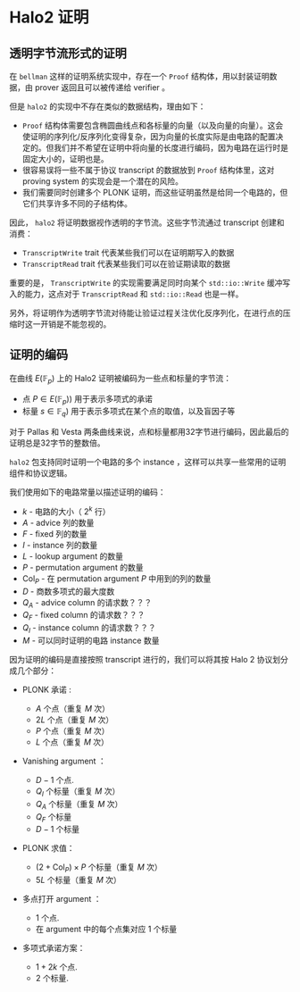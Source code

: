 # Halo2 证明

## 透明字节流形式的证明

在 `bellman` 这样的证明系统实现中，存在一个 `Proof` 结构体，用以封装证明数据，由 prover 返回且可以被传递给 verifier 。

但是 `halo2` 的实现中不存在类似的数据结构，理由如下：

- `Proof` 结构体需要包含椭圆曲线点和各标量的向量（以及向量的向量）。这会使证明的序列化/反序列化变得复杂，因为向量的长度实际是由电路的配置决定的。但我们并不希望在证明中将向量的长度进行编码，因为电路在运行时是固定大小的，证明也是。
- 很容易误将一些不属于协议 transcript 的数据放到 `Proof` 结构体里，这对 proving system 的实现会是一个潜在的风险。
- 我们需要同时创建多个 PLONK 证明，而这些证明虽然是给同一个电路的，但它们共享许多不同的子结构体。

因此， `halo2` 将证明数据视作透明的字节流。这些字节流通过 transcript 创建和消费：

- `TranscriptWrite` trait 代表某些我们可以在证明期写入的数据
- `TranscriptRead` trait 代表某些我们可以在验证期读取的数据

重要的是， `TranscriptWrite` 的实现需要满足同时向某个 `std::io::Write` 缓冲写入的能力，这点对于 `TranscriptRead` 和 `std::io::Read` 也是一样。

另外，将证明作为透明字节流对待能让验证过程关注优化反序列化，在进行点的压缩时这一开销是不能忽视的。

## 证明的编码

在曲线 $E(\mathbb{F}_p)$ 上的 Halo2 证明被编码为一些点和标量的字节流：

- 点 $P \in E(\mathbb{F}_p)$) 用于表示多项式的承诺
- 标量 $s \in \mathbb{F}_q$) 用于表示多项式在某个点的取值，以及盲因子等

对于 Pallas 和 Vesta 两条曲线来说，点和标量都用32字节进行编码，因此最后的证明总是32字节的整数倍。

`halo2` 包支持同时证明一个电路的多个 instance ，这样可以共享一些常用的证明组件和协议逻辑。

我们使用如下的电路常量以描述证明的编码：

- $k$ - 电路的大小（ $2^k$ 行）
- $A$ - advice 列的数量
- $F$ - fixed 列的数量
- $I$ - instance 列的数量
- $L$ - lookup argument 的数量
- $P$ - permutation argument 的数量
- $\textsf{Col}_P$ - 在 permutation argument $P$ 中用到的列的数量
- $D$ - 商数多项式的最大度数
- $Q_A$ - advice column 的请求数？？？
- $Q_F$ - fixed column 的请求数？？？
- $Q_I$ - instance column 的请求数？？？
- $M$ - 可以同时证明的电路 instance 数量

因为证明的编码是直接按照 transcript 进行的，我们可以将其按 Halo 2 协议划分成几个部分：

- PLONK 承诺 :
  - $A$ 个点（重复 $M$ 次）
  - $2L$ 个点（重复 $M$ 次）
  - $P$ 个点（重复 $M$ 次）
  - $L$ 个点（重复 $M$ 次）

- Vanishing argument ：
  - $D - 1$ 个点.
  - $Q_I$ 个标量（重复 $M$ 次）
  - $Q_A$ 个标量（重复 $M$ 次）
  - $Q_F$ 个标量
  - $D - 1$ 个标量

- PLONK 求值：
  - $(2 + \textsf{Col}_P) \times P$ 个标量（重复 $M$ 次）
  - $5L$ 个标量（重复 $M$ 次）

- 多点打开 argument ：
  - 1 个点.
  - 在 argument 中的每个点集对应 1 个标量

- 多项式承诺方案：
  - $1 + 2k$ 个点.
  - $2$ 个标量.
